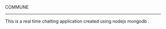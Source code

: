 COMMUNE

_____________________________________

This is a real time chatting application created using nodejs mongodb .

